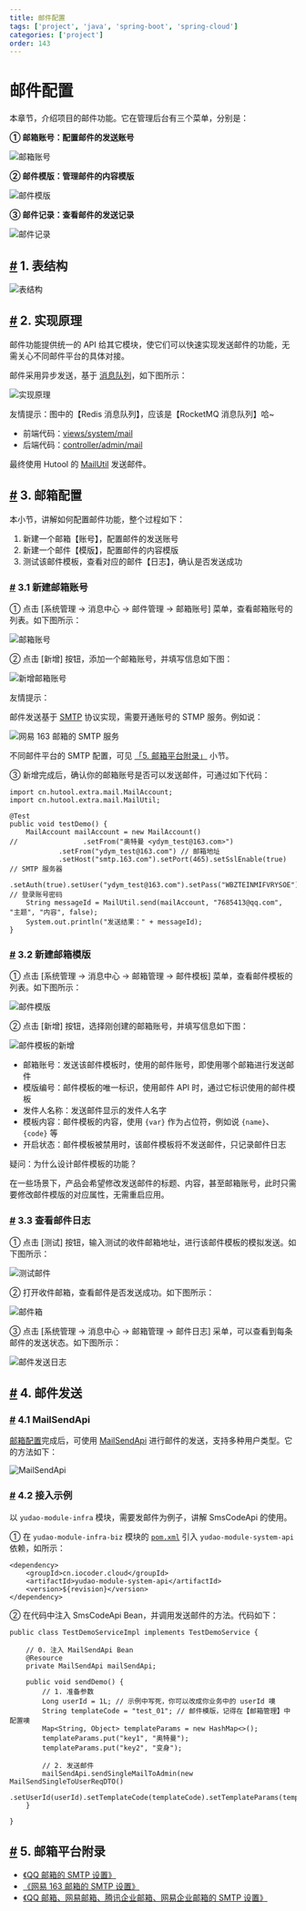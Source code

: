 ```yaml
---
title: 邮件配置
tags: ['project', 'java', 'spring-boot', 'spring-cloud']
categories: ['project']
order: 143
---
```

# 邮件配置

本章节，介绍项目的邮件功能。它在管理后台有三个菜单，分别是：

 **① 邮箱账号：配置邮件的发送账号**

 ![邮箱账号](https://cloud.iocoder.cn/img/%E9%82%AE%E4%BB%B6%E9%85%8D%E7%BD%AE/%E6%BC%94%E7%A4%BA-%E9%82%AE%E7%AE%B1%E8%B4%A6%E5%8F%B7.png)

 **② 邮件模版：管理邮件的内容模版**

 ![邮件模版](https://cloud.iocoder.cn/img/%E9%82%AE%E4%BB%B6%E9%85%8D%E7%BD%AE/%E6%BC%94%E7%A4%BA-%E9%82%AE%E4%BB%B6%E6%A8%A1%E7%89%88.png)

 **③ 邮件记录：查看邮件的发送记录**

 ![邮件记录](https://cloud.iocoder.cn/img/%E9%82%AE%E4%BB%B6%E9%85%8D%E7%BD%AE/%E6%BC%94%E7%A4%BA-%E9%82%AE%E4%BB%B6%E8%AE%B0%E5%BD%95.png)

 ## [#](#_1-表结构) 1. 表结构

 ![表结构](https://cloud.iocoder.cn/img/%E9%82%AE%E4%BB%B6%E9%85%8D%E7%BD%AE/%E8%A1%A8%E7%BB%93%E6%9E%84.png)

 ## [#](#_2-实现原理) 2. 实现原理

 邮件功能提供统一的 API 给其它模块，使它们可以快速实现发送邮件的功能，无需关心不同邮件平台的具体对接。

 邮件采用异步发送，基于 [消息队列](/message-queue/event)，如下图所示：

 ![实现原理](https://cloud.iocoder.cn/img/%E9%82%AE%E4%BB%B6%E9%85%8D%E7%BD%AE/%E5%AE%9E%E7%8E%B0%E5%8E%9F%E7%90%86.png)

 友情提示：图中的【Redis 消息队列】，应该是【RocketMQ 消息队列】哈~

 * 前端代码：[views/system/mail](https://github.com/yudaocode/yudao-ui-admin-vue2/blob/master/src/views/system/mail/)
* 后端代码：[controller/admin/mail](https://github.com/YunaiV/yudao-cloud/blob/master/yudao-module-system/yudao-module-system-biz/src/main/java/cn/iocoder/yudao/module/system/controller/admin/mail/)

 最终使用 Hutool 的 [MailUtil](https://apidoc.gitee.com/dromara/hutool/cn/hutool/extra/mail/MailUtil.html) 发送邮件。

 ## [#](#_3-邮箱配置) 3. 邮箱配置

 本小节，讲解如何配置邮件功能，整个过程如下：

 1. 新建一个邮箱【账号】，配置邮件的发送账号
2. 新建一个邮件【模版】，配置邮件的内容模版
3. 测试该邮件模板，查看对应的邮件【日志】，确认是否发送成功

 ### [#](#_3-1-新建邮箱账号) 3.1 新建邮箱账号

 ① 点击 [系统管理 -> 消息中心 -> 邮件管理 -> 邮箱账号] 菜单，查看邮箱账号的列表。如下图所示：

 ![邮箱账号](https://cloud.iocoder.cn/img/%E9%82%AE%E4%BB%B6%E9%85%8D%E7%BD%AE/%E6%BC%94%E7%A4%BA-%E9%82%AE%E7%AE%B1%E8%B4%A6%E5%8F%B7.png)

 ② 点击 [新增] 按钮，添加一个邮箱账号，并填写信息如下图：

 ![新增邮箱账号](https://cloud.iocoder.cn/img/%E9%82%AE%E4%BB%B6%E9%85%8D%E7%BD%AE/%E9%82%AE%E7%AE%B1%E9%85%8D%E7%BD%AE-%E6%96%B0%E5%BB%BA%E9%82%AE%E7%AE%B1%E8%B4%A6%E5%8F%B7.png)

 友情提示：

 邮件发送基于 [SMTP](https://baike.baidu.com/item/SMTP/175887) 协议实现，需要开通账号的 STMP 服务。例如说：

 ![网易 163 邮箱的 SMTP 服务](https://cloud.iocoder.cn/img/%E9%82%AE%E4%BB%B6%E9%85%8D%E7%BD%AE/%E9%82%AE%E7%AE%B1%E9%85%8D%E7%BD%AE-SMTP%E6%9C%8D%E5%8A%A1.png)

 不同邮件平台的 SMTP 配置，可见 [「5. 邮箱平台附录」](#_5-%E9%82%AE%E7%AE%B1%E5%B9%B3%E5%8F%B0%E9%99%84%E5%BD%95) 小节。

 ③ 新增完成后，确认你的邮箱账号是否可以发送邮件，可通过如下代码：


```
import cn.hutool.extra.mail.MailAccount;
import cn.hutool.extra.mail.MailUtil;

@Test
public void testDemo() {
    MailAccount mailAccount = new MailAccount()
//                .setFrom("奥特曼 <ydym_test@163.com>")
            .setFrom("ydym_test@163.com") // 邮箱地址
            .setHost("smtp.163.com").setPort(465).setSslEnable(true) // SMTP 服务器
            .setAuth(true).setUser("ydym_test@163.com").setPass("WBZTEINMIFVRYSOE"); // 登录账号密码
    String messageId = MailUtil.send(mailAccount, "7685413@qq.com", "主题", "内容", false);
    System.out.println("发送结果：" + messageId);
}

```
### [#](#_3-2-新建邮箱模版) 3.2 新建邮箱模版

 ① 点击 [系统管理 -> 消息中心 -> 邮箱管理 -> 邮件模板] 菜单，查看邮件模板的列表。如下图所示：

 ![邮件模版](https://cloud.iocoder.cn/img/%E9%82%AE%E4%BB%B6%E9%85%8D%E7%BD%AE/%E6%BC%94%E7%A4%BA-%E9%82%AE%E4%BB%B6%E6%A8%A1%E7%89%88.png)

 ② 点击 [新增] 按钮，选择刚创建的邮箱账号，并填写信息如下图：

 ![邮件模板的新增](https://cloud.iocoder.cn/img/%E9%82%AE%E4%BB%B6%E9%85%8D%E7%BD%AE/%E9%82%AE%E7%AE%B1%E9%85%8D%E7%BD%AE-%E6%96%B0%E5%A2%9E%E9%82%AE%E4%BB%B6%E6%A8%A1%E7%89%88.png)

 * 邮箱账号：发送该邮件模板时，使用的邮件账号，即使用哪个邮箱进行发送邮件
* 模版编号：邮件模板的唯一标识，使用邮件 API 时，通过它标识使用的邮件模板
* 发件人名称：发送邮件显示的发件人名字
* 模板内容：邮件模板的内容，使用 `{var}` 作为占位符，例如说 `{name}`、`{code}` 等
* 开启状态：邮件模板被禁用时，该邮件模板将不发送邮件，只记录邮件日志

 疑问：为什么设计邮件模板的功能？

 在一些场景下，产品会希望修改发送邮件的标题、内容，甚至邮箱账号，此时只需要修改邮件模版的对应属性，无需重启应用。

 ### [#](#_3-3-查看邮件日志) 3.3 查看邮件日志

 ① 点击 [测试] 按钮，输入测试的收件邮箱地址，进行该邮件模板的模拟发送。如下图所示：

 ![测试邮件](https://cloud.iocoder.cn/img/%E9%82%AE%E4%BB%B6%E9%85%8D%E7%BD%AE/%E9%82%AE%E7%AE%B1%E9%85%8D%E7%BD%AE-%E6%B5%8B%E8%AF%95%E9%82%AE%E4%BB%B6.png)

 ② 打开收件邮箱，查看邮件是否发送成功。如下图所示：

 ![邮件箱](https://cloud.iocoder.cn/img/%E9%82%AE%E4%BB%B6%E9%85%8D%E7%BD%AE/%E9%82%AE%E7%AE%B1%E9%85%8D%E7%BD%AE-%E6%94%B6%E4%BB%B6%E7%AE%B1.png)

 ③ 点击 [系统管理 -> 消息中心 -> 邮箱管理 -> 邮件日志] 采单，可以查看到每条邮件的发送状态。如下图所示：

 ![邮件发送日志](https://cloud.iocoder.cn/img/%E9%82%AE%E4%BB%B6%E9%85%8D%E7%BD%AE/%E9%82%AE%E7%AE%B1%E9%85%8D%E7%BD%AE-%E9%82%AE%E4%BB%B6%E5%8F%91%E9%80%81%E6%97%A5%E5%BF%97.png)

 ## [#](#_4-邮件发送) 4. 邮件发送

 ### [#](#_4-1-mailsendapi) 4.1 MailSendApi

 [邮箱配置](/#_2-邮箱配置)完成后，可使用 [MailSendApi](https://github.com/YunaiV/yudao-cloud/blob/master/yudao-module-system/yudao-module-system-api/src/main/java/cn/iocoder/yudao/module/system/api/mail/MailSendApi.java) 进行邮件的发送，支持多种用户类型。它的方法如下：

 ![MailSendApi](https://cloud.iocoder.cn/img/%E9%82%AE%E4%BB%B6%E9%85%8D%E7%BD%AE/%E9%82%AE%E4%BB%B6%E5%8F%91%E9%80%81-MailSendApi.png)

 ### [#](#_4-2-接入示例) 4.2 接入示例

 以 `yudao-module-infra` 模块，需要发邮件为例子，讲解 SmsCodeApi 的使用。

 ① 在 `yudao-module-infra-biz` 模块的 [`pom.xml`](https://github.com/YunaiV/yudao-cloud/blob/master/yudao-module-infra/yudao-module-infra-biz/pom.xml) 引入 `yudao-module-system-api` 依赖，如所示：


```
<dependency>
    <groupId>cn.iocoder.cloud</groupId>
    <artifactId>yudao-module-system-api</artifactId>
    <version>${revision}</version>
</dependency>

```
② 在代码中注入 SmsCodeApi Bean，并调用发送邮件的方法。代码如下：


```
public class TestDemoServiceImpl implements TestDemoService {

    // 0. 注入 MailSendApi Bean
    @Resource
    private MailSendApi mailSendApi;

    public void sendDemo() {
        // 1. 准备参数
        Long userId = 1L; // 示例中写死，你可以改成你业务中的 userId 噢
        String templateCode = "test_01"; // 邮件模版，记得在【邮箱管理】中配置噢
        Map<String, Object> templateParams = new HashMap<>();
        templateParams.put("key1", "奥特曼");
        templateParams.put("key2", "变身");

        // 2. 发送邮件
        mailSendApi.sendSingleMailToAdmin(new MailSendSingleToUserReqDTO()
                .setUserId(userId).setTemplateCode(templateCode).setTemplateParams(templateParams));
    }

}

```
## [#](#_5-邮箱平台附录) 5. 邮箱平台附录

 * [《QQ 邮箱的 SMTP 设置》](http://t.zoukankan.com/kimsbo-p-10671851.html)
* [《网易 163 邮箱的 SMTP 设置》](https://blog.csdn.net/qq_39933045/article/details/126957074)
* [《QQ 邮箱、网易邮箱、腾讯企业邮箱、网易企业邮箱的 SMTP 设置》](https://zhuanlan.zhihu.com/p/551399559)
